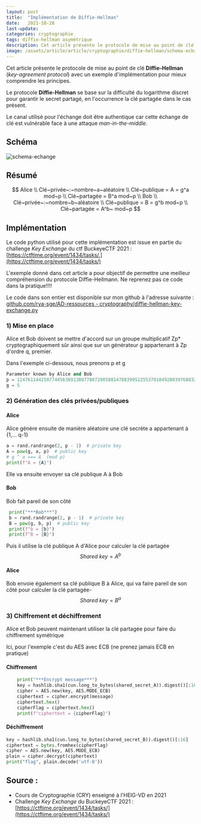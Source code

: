 ```yaml
---
layout: post
title:  "Implémentation de Diffie-Hellman"
date:   2021-10-28
last-update: 
categories: cryptographie
tags: diffie-hellman asymétrique
description: Cet article présente le protocole de mise au point de clé Diffie-Hellman (key-agreement protocol) avec un exemple d'implémentation pour mieux comprendre les principes.
image: /assets/article/article/cryptographie/diffie-hellman/schema-echange.png
---
```


Cet article présente le protocole de mise au point de clé **Diffie-Hellman** (*key-agreement protocol*) avec un exemple d'implémentation pour mieux comprendre les principes.

Le protocole **Diffie-Hellman** se base sur la difficulté du logarithme discret pour garantir le secret partagé, en l'occurrence la clé partagée dans le cas présent.

Le canal utilisé pour l'échange doit être authentique car cette échange de clé est vulnérable face à une attaque *man-in-the-middle*.



## Schéma

![schema-echange]({{site.url_complet}}/assets/article/article/cryptographie/diffie-hellman/schema-echange.png)

## Résumé


$$
Alice \\
Clé~privée~:~nombre~a~aléatoire \\
Clé~publique = 
A = g^a mod~p \\
Clé~partagée = B^a mod~p \\
Bob \\
Clé~privée~:~nombre~b~aléatoire \\
Clé~publique = 
B = g^b mod~p  \\
Clé~partagée = A^b~ mod~p
$$

## Implémentation

Le code python utilisé pour cette implémentation est issue en partie du challenge *Key Exchange*  du ctf BuckeyeCTF 2021 : [https://ctftime.org/event/1434/tasks/.](https://ctftime.org/event/1434/tasks/)

L'exemple donné dans cet article a pour objectif de permettre une meilleur compréhension du protocole Diffie-Hellmann. Ne reprenez pas ce code dans la pratique!!!!

Le code dans son entier est disponible sur mon github à l'adresse suivante : [github.com/rya-sge/AD-ressources - cryptography/diffie-hellman-key-exchange.py](https://github.com/rya-sge/AD-ressources/blob/master/cryptography/diffie-hellman-key-exchange.py)

### 1) Mise en place

Alice et Bob doivent se mettre d'accord sur un groupe multiplicatif Zp* cryptographiquement sûr ainsi que sur un générateur g appartenant à Zp d'ordre q, premier.

Dans l'exemple ci-dessous, nous prenons p et g 

```python
Parameter known by Alice and Bob
p = 11476114425077445636913897780729058814788399522553701049280397688323001276391084717487591797788773737035134819088321086678078901084786890698833590212793893
g = 5
```



### 2) Génération des clés privées/publiques

#### Alice

Alice génère ensuite de manière aléatoire une clé secrète a appartenant à {1,... q-1}

```python
a = rand.randrange(2, p - 1)  # private key
A = pow(g, a, p)  # public key
# g ^ a === A  (mod p)
print(f"A = {A}")
```

Elle va ensuite envoyer sa clé publique A à Bob

#### Bob

Bob fait pareil de son côté

```python
 print("***Bob***")
 b = rand.randrange(2, p - 1)  # private key
 B = pow(g, b, p)  # public key
 print(f"b = {b}")
 print(f"B = {B}")
```

Puis il utilise la clé publique A d'Alice pour calculer la clé partagée
$$
Shared ~ key = A^b
$$

#### Alice 

Bob envoie également sa clé publique B à Alice, qui va faire pareil de son côté pour calculer la clé partagée-
$$
Shared ~ key = B^a
$$




### 3) Chiffrement et déchiffrement

Alice et Bob peuvent maintenant utiliser la clé partagée pour faire du chiffrement symétrique

Ici, pour l'exemple c'est du AES avec ECB (ne prenez jamais ECB en pratique)

#### Chiffrement 

```python
    print("***Encrypt message***")
    key = hashlib.sha1(cun.long_to_bytes(shared_secret_A)).digest()[:16]
    cipher = AES.new(key, AES.MODE_ECB)
    ciphertext = cipher.encrypt(message)
    ciphertext.hex()
    cipherFlag = ciphertext.hex()
    print(f"ciphertext = {cipherFlag}")
```

#### Déchiffrement

```python
key = hashlib.sha1(cun.long_to_bytes(shared_secret_B)).digest()[:16]
ciphertext = bytes.fromhex(cipherFlag)
cipher = AES.new(key, AES.MODE_ECB)
plain = cipher.decrypt(ciphertext)
print("flag", plain.decode('utf-8'))
```



## Source :

- Cours de Cryptographie (CRY) enseigné à l'HEIG-VD en 2021
- Challenge *Key Exchange* du BuckeyeCTF 2021 : [https://ctftime.org/event/1434/tasks/](https://ctftime.org/event/1434/tasks/)

